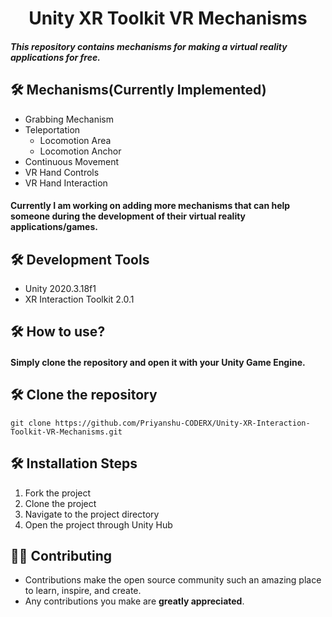 <h1> <center> Unity XR Toolkit VR Mechanisms</center></h1>
<h5>
This repository contains mechanisms for making a virtual reality applications for free.
</h5>

## 🛠️ Mechanisms(Currently Implemented)
* Grabbing Mechanism
* Teleportation
	* Locomotion Area
	* Locomotion Anchor
* Continuous Movement
* VR Hand Controls
* VR Hand Interaction

<h4>
Currently I am working on adding more mechanisms that can help someone during the development of their virtual reality applications/games.
</h4>

## 🛠️  Development Tools
* Unity 2020.3.18f1
* XR Interaction Toolkit 2.0.1

## 🛠️ How to use?
<h4>
Simply clone the repository and open it with your Unity Game Engine.
</h4>

## 🛠️ Clone the repository
```
git clone https://github.com/Priyanshu-CODERX/Unity-XR-Interaction-Toolkit-VR-Mechanisms.git
```

## 🛠️ Installation Steps

1. Fork the project
2. Clone the project
3. Navigate to the project directory 
4. Open the project through Unity Hub

## 👨‍💻 Contributing
- Contributions make the open source community such an amazing place to learn, inspire, and create.
- Any contributions you make are **greatly appreciated**.